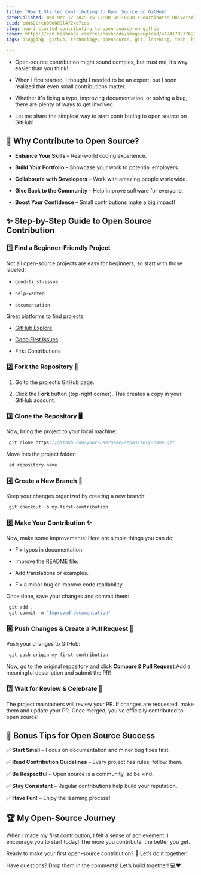 ```yaml
---
title: "How I Started Contributing to Open Source on GitHub"
datePublished: Wed Mar 12 2025 15:17:00 GMT+0000 (Coordinated Universal Time)
cuid: cm862crcp000009l4f2xo7ios
slug: how-i-started-contributing-to-open-source-on-github
cover: https://cdn.hashnode.com/res/hashnode/image/upload/v1741792376297/6f591eb4-1c5d-401b-b08f-b6d41c9603b2.webp
tags: blogging, github, technology, opensource, git, learning, tech, hashnode, opensource-inactive, openai, technical-writing-1, github-actions-1, open-source, blogswithcc, gitcommands

---
```


* Open-source contribution might sound complex, but trust me, it’s way easier than you think!
    
* When I first started, I thought I needed to be an expert, but I soon realized that even small contributions matter.
    
* Whether it's fixing a typo, improving documentation, or solving a bug, there are plenty of ways to get involved.
    
* Let me share the simplest way to start contributing to open source on GitHub!
    

## 🚀 Why Contribute to Open Source?

* **Enhance Your Skills** – Real-world coding experience.
    
* **Build Your Portfolio** – Showcase your work to potential employers.
    
* **Collaborate with Developers** – Work with amazing people worldwide.
    
* **Give Back to the Community** – Help improve software for everyone.
    
* **Boost Your Confidence** – Small contributions make a big impact!
    

## ✨ Step-by-Step Guide to Open Source Contribution

### 1️⃣ Find a Beginner-Friendly Project

Not all open-source projects are easy for beginners, so start with those labeled:

* `good-first-issue`
    
* `help-wanted`
    
* `documentation`
    

Great platforms to find projects:

* [GitHub Explore](https://github.com/explore)
    
* [Good First Issues](https://goodfirstissue.dev/)
    
* First Contributions
    

### 2️⃣ Fork the Repository 🍴

1. Go to the project’s GitHub page.
    
2. Click the **Fork** button (top-right corner). This creates a copy in your GitHub account.
    

### 3️⃣ Clone the Repository 🖥️

Now, bring the project to your local machine:

```javascript
 git clone https://github.com/your-username/repository-name.git
```

Move into the project folder:

```javascript
 cd repository-name
```

### 4️⃣ Create a New Branch 🌿

Keep your changes organized by creating a new branch:

```javascript
 git checkout -b my-first-contribution
```

### 5️⃣ Make Your Contribution ✨

Now, make some improvements! Here are simple things you can do:

* Fix typos in documentation.
    
* Improve the README file.
    
* Add translations or examples.
    
* Fix a minor bug or improve code readability.
    

Once done, save your changes and commit them:

```javascript
 git add .
 git commit -m "Improved documentation"
```

### 6️⃣ Push Changes & Create a Pull Request 🔀

Push your changes to GitHub:

```javascript
 git push origin my-first-contribution
```

Now, go to the original repository and click **Compare & Pull Request**.Add a meaningful description and submit the PR!

### 7️⃣ Wait for Review & Celebrate 🎉

The project maintainers will review your PR. If changes are requested, make them and update your PR. Once merged, you’ve officially contributed to open source!

## 🎯 Bonus Tips for Open Source Success

✅ **Start Small** – Focus on documentation and minor bug fixes first.

✅ **Read Contribution Guidelines** – Every project has rules; follow them.

✅ **Be Respectful** – Open source is a community, so be kind.

✅ **Stay Consistent** – Regular contributions help build your reputation.

✅ **Have Fun!** – Enjoy the learning process!

## 🏆 My Open-Source Journey

When I made my first contribution, I felt a sense of achievement. I encourage you to start today! The more you contribute, the better you get.

Ready to make your first open-source contribution? 🚀 Let’s do it together!

Have questions? Drop them in the comments! Let’s build together! 💻❤️